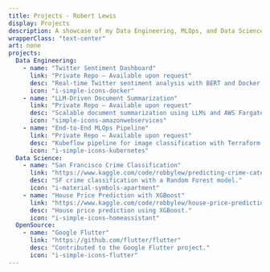 ```yaml
---
title: Projects - Robert Lewis
display: Projects
description: A showcase of my Data Engineering, MLOps, and Data Science projects.
wrapperClass: "text-center"
art: none
projects:
  Data Engineering:
    - name: "Twitter Sentiment Dashboard"
      link: "Private Repo – Available upon request"
      desc: "Real-time Twitter sentiment analysis with BERT and Docker."
      icon: "i-simple-icons-docker"
    - name: "LLM-Driven Document Summarization"
      link: "Private Repo – Available upon request"
      desc: "Scalable document summarization using LLMs and AWS Fargate."
      icon: "simple-icons-amazonwebservices"
    - name: "End-to-End MLOps Pipeline"
      link: "Private Repo – Available upon request"
      desc: "Kubeflow pipeline for image classification with Terraform GPU clusters."
      icon: "i-simple-icons-kubernetes"
  Data Science:
    - name: "San Francisco Crime Classification"
      link: "https://www.kaggle.com/code/robbylew/predicting-crime-categories-using-random-forest"
      desc: "SF crime classification with a Random Forest model."
      icon: "i-material-symbols-apartment"
    - name: "House Price Prediction with XGBoost"
      link: "https://www.kaggle.com/code/robbylew/house-price-predictions-xgboost"
      desc: "House price prediction using XGBoost."
      icon: "i-simple-icons-homeassistant"
  OpenSource:
    - name: "Google Flutter"
      link: "https://github.com/flutter/flutter"
      desc: "Contributed to the Google Flutter project."
      icon: "i-simple-icons-flutter"
---
```


<ListProjects :projects="frontmatter.projects" />
